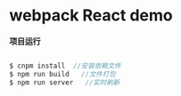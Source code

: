 # webpack React demo


**项目运行**
```javascript

$ cnpm install  //安装依赖文件
$ npm run build   //文件打包
$ npm run server   //实时刷新

```
[^bootstrap皮肤]:https://webthemez.com/demo/insight-free-bootstrap-html5-admin-template/ui-elements.html
[^接口文档]：https://gitee.com/imooccode/happymmallwiki/wikis/Home
